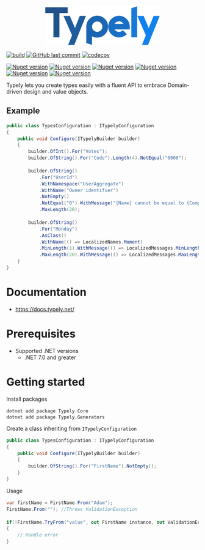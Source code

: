 <p align="center">
  <img src="https://github.com/adampaquette/Typely/blob/main/assets/logo-300.png" />
</p>

[![build](https://github.com/adampaquette/Typely/actions/workflows/main.yml/badge.svg)](https://github.com/adampaquette/Typely/actions/workflows/main.yml)
[![GitHub last commit](https://img.shields.io/github/last-commit/adampaquette/Typely)](https://github.com/adampaquette/Typely)
[![codecov](https://codecov.io/gh/adampaquette/Typely/branch/main/graph/badge.svg?token=C14WN6VG1H)](https://codecov.io/gh/adampaquette/Typely)

[![Nuget version](https://img.shields.io/nuget/vpre/Typely.Core?label=Typely.Core)](https://www.nuget.org/packages/Typely.Core/)
[![Nuget version](https://img.shields.io/nuget/vpre/Typely.Generators?label=Typely.Generators)](https://www.nuget.org/packages/Typely.Generators/)
[![Nuget version](https://img.shields.io/nuget/vpre/Typely.EfCore?label=Typely.EfCore)](https://www.nuget.org/packages/Typely.EfCore/)
[![Nuget version](https://img.shields.io/nuget/vpre/Typely.AspNetCore.Mvc?label=Typely.AspNetCore.Mvc)](https://www.nuget.org/packages/Typely.AspNetCore.Mvc/)
[![Nuget version](https://img.shields.io/nuget/vpre/Typely.AspNetCore.Swashbuckle?label=Typely.AspNetCore.Swashbuckle)](https://www.nuget.org/packages/Typely.AspNetCore.Swashbuckle/)
[![Nuget version](https://img.shields.io/nuget/vpre/Typely.AspNetCore.Http?label=Typely.AspNetCore.Http)](https://www.nuget.org/packages/Typely.AspNetCore.Http/)


Typely lets you create types easily with a fluent API to embrace Domain-driven design and value objects.

## Example

```csharp
public class TypesConfiguration : ITypelyConfiguration
{
    public void Configure(ITypelyBuilder builder)
    {
        builder.OfInt().For("Votes");        
        builder.OfString().For("Code").Length(4).NotEqual("0000");
        
        builder.OfString()
            .For("UserId")
            .WithNamespace("UserAggregate")
            .WithName("Owner identifier")
            .NotEmpty()
            .NotEqual("0").WithMessage("{Name} cannot be equal to {ComparisonValue}.").WithErrorCode("ERR001")
            .MaxLength(20);

        builder.OfString()
            .For("Monday")
            .AsClass()
            .WithName(() => LocalizedNames.Moment)
            .MinLength(1).WithMessage(() => LocalizedMessages.MinLengthCustom)
            .MaxLength(20).WithMessage(() => LocalizedMessages.MaxLengthCustom);
    }
}
```

# Documentation

- https://docs.typely.net/

# Prerequisites

- Supported .NET versions
    - .NET 7.0 and greater

# Getting started

Install packages
```
dotnet add package Typely.Core
dotnet add package Typely.Generators
```

Create a class inheriting from `ITypelyConfiguration`
```csharp
public class TypesConfiguration : ITypelyConfiguration
{
    public void Configure(ITypelyBuilder builder)
    {
        builder.OfString().For("FirstName").NotEmpty();    
    }
}
```

Usage
```csharp
var firstName = FirstName.From("Adam");
FirstName.From(""); //Throws ValidationException

if(!FirstName.TryFrom("value", out FirstName instance, out ValidationError? validationError))
{
    // Handle error
}
```